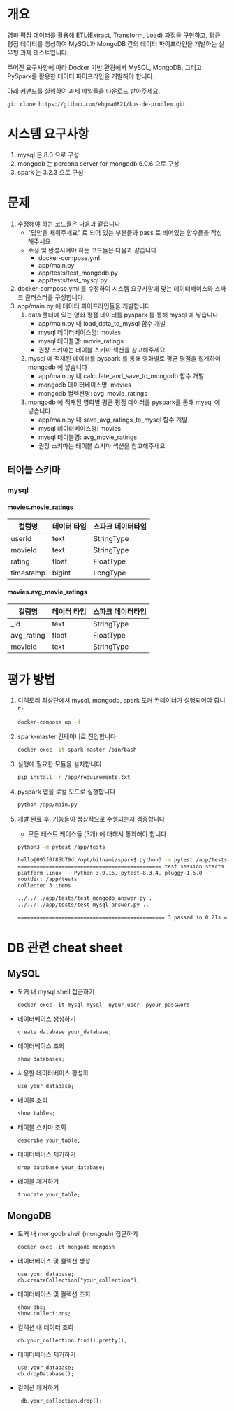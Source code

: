 # 개요

영화 평점 데이터를 활용해 ETL(Extract, Transform, Load) 과정을 구현하고, 평균 평점 데이터를 생성하여 MySQL과 MongoDB 간의 데이터 파이프라인을 개발하는 실무형 과제 테스트입니다.

주어진 요구사항에 따라 Docker 기반 환경에서 MySQL, MongoDB, 그리고 PySpark를 활용한 데이터 파이프라인을 개발해야 합니다.

아래 커맨드를 실행하여 과제 파일들을 다운로드 받아주세요.
```
git clone https://github.com/ehgma0821/kps-de-problem.git
```

# 시스템 요구사항

1. mysql 은 8.0 으로 구성
2. mongodb 는 percona server for mongodb 6.0.6 으로 구성
3. spark 는 3.2.3 으로 구성

# 문제

1. 수정해야 하는 코드들은 다음과 같습니다
    * "답안을 채워주세요" 로 되어 있는 부분들과 pass 로 비어있는 함수들을 작성해주세요
    * 수정 및 완성시켜야 하는 코드들은 다음과 같습니다
        * docker-compose.yml
        * app/main.py
        * app/tests/test\_mongodb.py
        * app/tests/test\_mysql.py
2. docker-compose.yml 를 수정하여 시스템 요구사항에 맞는 데이터베이스와 스파크 클러스터를 구성합니다.
3. app/main.py 에 데이터 파이프라인들을 개발합니다
    1. data 폴더에 있는 영화 평점 데이터를 pyspark 를 통해 mysql 에 넣습니다
        * app/main.py 내 load\_data\_to\_mysql 함수 개발
        * mysql 데이터베이스명: movies
        * mysql 테이블명: movie\_ratings
        * 권장 스키마는 테이블 스키마 섹션을 참고해주세요
    2. mysql 에 적재된 데이터를 pyspark 를 통해 영화별로 평균 평점을 집계하여 mongodb 에 넣습니다
        * app/main.py 내 calculate\_and\_save\_to\_mongodb 함수 개발
        * mongodb 데이터베이스명: movies
        * mongodb 컬렉션명: avg\_movie\_ratings
    3. mongodb 에 적재된 영화별 평균 평점 데이터를 pyspark를 통해 mysql 에 넣습니다
        * app/main.py 내 save\_avg\_ratings\_to\_mysql 함수 개발
        * mysql 데이터베이스명: movies
        * mysql 테이블명: avg\_movie\_ratings
        * 권장 스키마는 테이블 스키마 섹션을 참고해주세요

## 테이블 스키마

### mysql

#### movies.movie\_ratings

| 컬럼명 | 데이터 타입 | 스파크 데이터타입 |
| --- | ------ | --------- |
| userId | text | StringType |
| movieId | text | StringType |
| rating | float | FloatType |
| timestamp | bigint | LongType |

#### movies.avg\_movie\_ratings

| 컬럼명 | 데이터 타입 | 스파크 데이터타입 |
| --- | ------ | --------- |
| \_id | text | StringType |
| avg\_rating | float | FloatType |
| movieId | text | StringType |

# 평가 방법

1. 디렉토리 최상단에서 mysql, mongodb, spark 도커 컨테이너가 실행되어야 합니다

    ```bash
    docker-compose up -d
    ```
2. spark-master 컨테이너로 진입합니다

    ```bash
    docker exec -it spark-master /bin/bash
    ```
3. 실행에 필요한 모듈을 설치합니다

    ```bash
    pip install -r /app/requirements.txt
    ```
4. pyspark 앱을 로컬 모드로 실행합니다

    ```bash
    python /app/main.py
    ```
5. 개발 완료 후, 기능들이 정상적으로 수행되는지 검증합니다
    * 모든 테스트 케이스들 (3개) 에 대해서 통과해야 합니다

    ```bash
    python3 -m pytest /app/tests
    
    hello@093f0f85b79d:/opt/bitnami/spark$ python3 -m pytest /app/tests
    ============================================== test session starts ==============================================
    platform linux -- Python 3.9.16, pytest-8.3.4, pluggy-1.5.0
    rootdir: /app/tests
    collected 3 items
    
    ../../../app/tests/test_mongodb_answer.py .                                                               [ 33%] 
    ../../../app/tests/test_mysql_answer.py ..                                                                [100%]
    
    =============================================== 3 passed in 0.21s ===============================================
    ```

# DB 관련 cheat sheet

## MySQL

* 도커 내 mysql shell 접근하기

    ```
    docker exec -it mysql mysql -uyour_user -pyour_password
    ```
* 데이터베이스 생성하기

    ```
    create database your_database;
    ```
* 데이터베이스 조회

    ```
    show databases;
    ```
* 사용할 데이터베이스 활성화

    ```
    use your_database;
    ```
* 테이블 조회

    ```
    show tables;
    ```
* 테이블 스키마 조회

    ```
    describe your_table;
    ```
* 데이터베이스 제거하기

    ```
    drop database your_database;
    ```
* 테이블 제거하기

    ```
    truncate your_table;
    ```

## MongoDB

* 도커 내 mongodb shell (mongosh) 접근하기

    ```
    docker exec -it mongodb mongosh
    ```
* 데이터베이스 및 컬렉션 생성

    ```
    use your_database;
    db.createCollection("your_collection");
    ```
* 데이터베이스 및 컬렉션 조회

    ```
    show dbs;
    show collections;
    ```
* 컬렉션 내 데이터 조회

    ```
    db.your_collection.find().pretty();
    ```
* 데이터베이스 제거하기

    ```
    use your_database;
    db.dropDatabase();
    ```
* 컬렉션 제거하기

    ```
     db.your_collection.drop();
    ```
